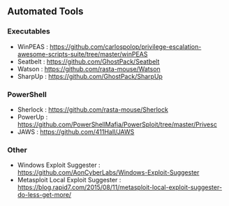 ## Automated Tools

### Executables
 - WinPEAS : https://github.com/carlospolop/privilege-escalation-awesome-scripts-suite/tree/master/winPEAS
 - Seatbelt : https://github.com/GhostPack/Seatbelt
 - Watson : https://github.com/rasta-mouse/Watson
 - SharpUp : https://github.com/GhostPack/SharpUp

 ### PowerShell
 - Sherlock : https://github.com/rasta-mouse/Sherlock
 - PowerUp : https://github.com/PowerShellMafia/PowerSploit/tree/master/Privesc
 - JAWS : https://github.com/411Hall/JAWS

 ### Other
 - Windows Exploit Suggester : https://github.com/AonCyberLabs/Windows-Exploit-Suggester
 - Metasploit Local Exploit Suggester : https://blog.rapid7.com/2015/08/11/metasploit-local-exploit-suggester-do-less-get-more/







